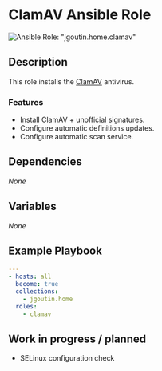 # ClamAV Ansible Role

![Ansible Role: "jgoutin.home.clamav"](https://github.com/JGoutin/ansible_home/workflows/Ansible%20Role:%20%22jgoutin.home.clamav%22/badge.svg)

## Description

This role installs the [ClamAV](https://www.clamav.net) antivirus.

### Features

* Install ClamAV + unofficial signatures.
* Configure automatic definitions updates.
* Configure automatic scan service.

## Dependencies

*None*

## Variables

*None*

## Example Playbook

```yaml
---
- hosts: all
  become: true
  collections:
    - jgoutin.home
  roles:
    - clamav
```

## Work in progress / planned

* SELinux configuration check
<!---
Maybe requires:
- "setsebool -P antivirus_can_scan_system 1"
- "chcon -t clamd_var_run_t /var/run/clamd.scan/clamd.sock"
-->

